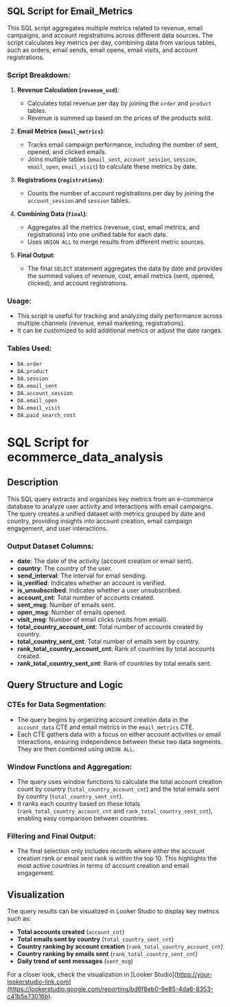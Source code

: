 ## SQL Script for Email_Metrics

This SQL script aggregates multiple metrics related to revenue, email campaigns, and account registrations across different data sources. The script calculates key metrics per day, combining data from various tables, such as orders, email sends, email opens, email visits, and account registrations.

### Script Breakdown:

1. **Revenue Calculation (`revenue_usd`)**:
   - Calculates total revenue per day by joining the `order` and `product` tables.
   - Revenue is summed up based on the prices of the products sold.

2. **Email Metrics (`email_metrics`)**:
   - Tracks email campaign performance, including the number of sent, opened, and clicked emails.
   - Joins multiple tables (`email_sent`, `account_session`, `session`, `email_open`, `email_visit`) to calculate these metrics by date.

3. **Registrations (`registrations`)**:
   - Counts the number of account registrations per day by joining the `account_session` and `session` tables.

4. **Combining Data (`final`)**:
   - Aggregates all the metrics (revenue, cost, email metrics, and registrations) into one unified table for each date.
   - Uses `UNION ALL` to merge results from different metric sources.

5. **Final Output**:
   - The final `SELECT` statement aggregates the data by date and provides the summed values of revenue, cost, email metrics (sent, opened, clicked), and account registrations.

### Usage:
- This script is useful for tracking and analyzing daily performance across multiple channels (revenue, email marketing, registrations).
- It can be customized to add additional metrics or adjust the date ranges.

### Tables Used:
- `DA.order`
- `DA.product`
- `DA.session`
- `DA.email_sent`
- `DA.account_session`
- `DA.email_open`
- `DA.email_visit`
- `DA.paid_search_cost`
# SQL Script for ecommerce_data_analysis

## Description
This SQL query extracts and organizes key metrics from an e-commerce database to analyze user activity and interactions with email campaigns. The query creates a unified dataset with metrics grouped by date and country, providing insights into account creation, email campaign engagement, and user interactions.

### Output Dataset Columns:
- **date**: The date of the activity (account creation or email sent).
- **country**: The country of the user.
- **send_interval**: The interval for email sending.
- **is_verified**: Indicates whether an account is verified.
- **is_unsubscribed**: Indicates whether a user unsubscribed.
- **account_cnt**: Total number of accounts created.
- **sent_msg**: Number of emails sent.
- **open_msg**: Number of emails opened.
- **visit_msg**: Number of email clicks (visits from email).
- **total_country_account_cnt**: Total number of accounts created by country.
- **total_country_sent_cnt**: Total number of emails sent by country.
- **rank_total_country_account_cnt**: Rank of countries by total accounts created.
- **rank_total_country_sent_cnt**: Rank of countries by total emails sent.

## Query Structure and Logic

### CTEs for Data Segmentation:
- The query begins by organizing account creation data in the `account_data` CTE and email metrics in the `email_metrics` CTE.
- Each CTE gathers data with a focus on either account activities or email interactions, ensuring independence between these two data segments. They are then combined using `UNION ALL`.

### Window Functions and Aggregation:
- The query uses window functions to calculate the total account creation count by country (`total_country_account_cnt`) and the total emails sent by country (`total_country_sent_cnt`).
- It ranks each country based on these totals (`rank_total_country_account_cnt` and `rank_total_country_sent_cnt`), enabling easy comparison between countries.

### Filtering and Final Output:
- The final selection only includes records where either the account creation rank or email sent rank is within the top 10. This highlights the most active countries in terms of account creation and email engagement.

## Visualization
The query results can be visualized in Looker Studio to display key metrics such as:
- **Total accounts created** (`account_cnt`)
- **Total emails sent by country** (`total_country_sent_cnt`)
- **Country ranking by account creation** (`rank_total_country_account_cnt`)
- **Country ranking by emails sent** (`rank_total_country_sent_cnt`)
- **Daily trend of sent messages** (`sent_msg`)

For a closer look, check the visualization in [Looker Studio](https://your-lookerstudio-link.com](https://lookerstudio.google.com/reporting/bd6f8eb0-9e85-4da6-8353-c41b5e73016b). 
